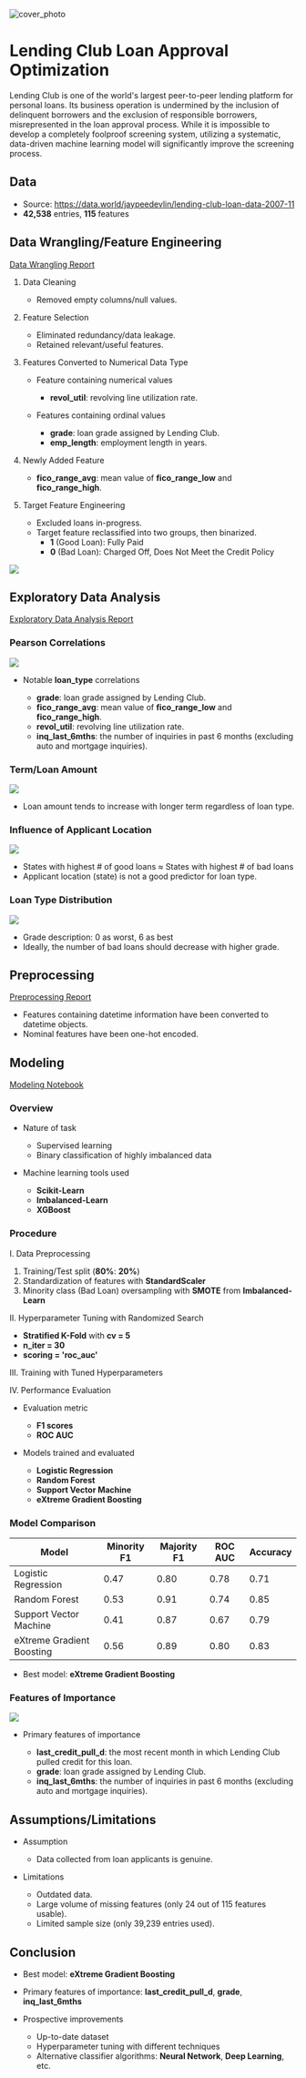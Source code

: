 ![cover_photo](./readme/cover_photo.png)
# Lending Club Loan Approval Optimization
Lending Club is one of the world's largest peer-to-peer lending platform for personal loans.
Its business operation is undermined by the inclusion of delinquent borrowers and the exclusion of responsible borrowers, misrepresented in the loan approval process.
While it is impossible to develop a completely foolproof screening system, utilizing a systematic, data-driven machine learning model will significantly improve the screening process.

## Data
 * Source: https://data.world/jaypeedevlin/lending-club-loan-data-2007-11
 * **42,538** entries, **115** features

## Data Wrangling/Feature Engineering
[Data Wrangling Report](https://github.com/Michael-J-Son/Lending_Club_Capstone/blob/main/data_wrangling/Lending_Club_Data_Wrangling.ipynb)

 1. Data Cleaning

    * Removed empty columns/null values.
 2. Feature Selection

    * Eliminated redundancy/data leakage.
    * Retained relevant/useful features.
 3. Features Converted to Numerical Data Type

    * Feature containing numerical values

      * **revol_util**: revolving line utilization rate.
    * Features containing ordinal values

      * **grade**: loan grade assigned by Lending Club.
      * **emp_length**: employment length in years.
 4. Newly Added Feature

    * **fico_range_avg**: mean value of **fico_range_low** and **fico_range_high**.
 5. Target Feature Engineering

    * Excluded loans in-progress.
    * Target feature reclassified into two groups, then binarized.
      * **1** (Good Loan): Fully Paid
      * **0** (Bad Loan): Charged Off, Does Not Meet the Credit Policy

![](./readme/loan_type_percentage.png)

## Exploratory Data Analysis
[Exploratory Data Analysis Report](https://github.com/Michael-J-Son/Lending_Club_Capstone/blob/main/exploratory_data_analysis/Lending_Club_EDA.ipynb)

### Pearson Correlations

![](./readme/feature_correlation.png)

 * Notable **loan_type** correlations 

   * **grade**: loan grade assigned by Lending Club.
   * **fico_range_avg**: mean value of **fico_range_low** and **fico_range_high**.
   * **revol_util**: revolving line utilization rate.
   * **inq_last_6mths**: the number of inquiries in past 6 months (excluding auto and mortgage inquiries).

### Term/Loan Amount

![](./readme/term_loan_amount_relationship.png)

 * Loan amount tends to increase with longer term regardless of loan type.

### Influence of Applicant Location

![](./readme/loan_type_state.png)

 * States with highest # of good loans ≈ States with highest # of bad loans
 * Applicant location (state) is not a good predictor for loan type.

### Loan Type Distribution

![](./readme/loan_type_distribution.png)

 * Grade description: 0 as worst, 6 as best
 * Ideally, the number of bad loans should decrease with higher grade.

## Preprocessing
[Preprocessing Report](https://github.com/Michael-J-Son/Lending_Club_Capstone/blob/main/preprocessing/Lending_Club_Preprocessing.ipynb)

 * Features containing datetime information have been converted to datetime objects.
 * Nominal features have been one-hot encoded.

## Modeling
[Modeling Notebook](https://github.com/Michael-J-Son/Lending_Club_Capstone/blob/main/modeling/Lending_Club_Modeling.ipynb)

### Overview

 * Nature of task

   * Supervised learning
   * Binary classification of highly imbalanced data
 * Machine learning tools used

   * **Scikit-Learn**
   * **Imbalanced-Learn**
   * **XGBoost**

### Procedure

I. Data Preprocessing

 1. Training/Test split (**80%**: **20%**)
 2. Standardization of features with **StandardScaler**
 3. Minority class (Bad Loan) oversampling with **SMOTE** from **Imbalanced-Learn**

II. Hyperparameter Tuning with Randomized Search

 * **Stratified K-Fold** with **cv = 5**
 * **n_iter = 30**
 * **scoring = 'roc_auc'**

III. Training with Tuned Hyperparameters

IV. Performance Evaluation

 * Evaluation metric

   * **F1 scores**
   * **ROC AUC**
 * Models trained and evaluated

   * **Logistic Regression**
   * **Random Forest**
   * **Support Vector Machine**
   * **eXtreme Gradient Boosting**

### Model Comparison

| Model                     | Minority F1 | Majority F1 | ROC AUC | Accuracy |
| ------------------------- | ----------- | ----------- | ------- | -------- |
| Logistic Regression       | 0.47        | 0.80        | 0.78    | 0.71     |
| Random Forest             | 0.53        | 0.91        | 0.74    | 0.85     |
| Support Vector Machine    | 0.41        | 0.87        | 0.67    | 0.79     |
| eXtreme Gradient Boosting | 0.56        | 0.89        | 0.80    | 0.83     |

 * Best model: **eXtreme Gradient Boosting**

### Features of Importance

![](./readme/feature_importance.png)

 * Primary features of importance

   * **last_credit_pull_d**: the most recent month in which Lending Club pulled credit for this loan.
   * **grade**: loan grade assigned by Lending Club.
   * **inq_last_6mths**: the number of inquiries in past 6 months (excluding auto and mortgage inquiries).

## Assumptions/Limitations

 * Assumption

   * Data collected from loan applicants is genuine.
 * Limitations

   * Outdated data.
   * Large volume of missing features (only 24 out of 115 features usable).
   * Limited sample size (only 39,239 entries used).

## Conclusion

 * Best model: **eXtreme Gradient Boosting**
 * Primary features of importance: **last_credit_pull_d**, **grade**, **inq_last_6mths**
 * Prospective improvements

   * Up-to-date dataset
   * Hyperparameter tuning with different techniques
   * Alternative classifier algorithms: **Neural Network**, **Deep Learning**, etc.
